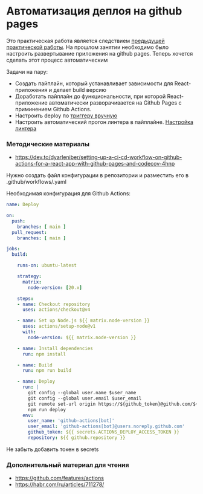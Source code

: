 # Автоматизация деплоя на github pages 

Это практическая работа является следствием  [предыдущей практической работы](p8.MD). На прошлом занятии необходимо было настроить развертывание приложения на github pages. Теперь хочется сделать этот процесс автоматическим

Задачи на пару:
- Создать пайплайн, который устанавливает зависимости для React-приложения и делает build версию
- Доработать пайплайн до функциональности, при которой React-приложение автоматически разворачивается на Github Pages с приминением Github Actions.
- Настроить deploy по [триггеру вручную](https://docs.github.com/en/actions/using-workflows/manually-running-a-workflow)
- Настроить автоматический прогон линтера в пайплайне. [Настройка линтера](https://www.freecodecamp.org/news/how-to-add-eslint-to-your-react-project/)

### Методические материалы
- https://dev.to/dyarleniber/setting-up-a-ci-cd-workflow-on-github-actions-for-a-react-app-with-github-pages-and-codecov-4hnp

Нужно создать файл конфигурации в репозитории и разместить его в .github/workflows/<filename>.yaml

Необходимая конфигурация для Github Actions:

```yaml
name: Deploy

on:
  push:
    branches: [ main ]
  pull_request:
    branches: [ main ]

jobs:
  build:

    runs-on: ubuntu-latest

    strategy:
      matrix:
        node-version: [20.x]

    steps:
    - name: Checkout repository
      uses: actions/checkout@v4

    - name: Set up Node.js ${{ matrix.node-version }}
      uses: actions/setup-node@v1
      with:
        node-version: ${{ matrix.node-version }}

    - name: Install dependencies
      run: npm install

    - name: Build
      run: npm run build

    - name: Deploy
      run: |
        git config --global user.name $user_name
        git config --global user.email $user_email
        git remote set-url origin https://${github_token}@github.com/${repository}
        npm run deploy
      env:
        user_name: 'github-actions[bot]'
        user_email: 'github-actions[bot]@users.noreply.github.com'
        github_token: ${{ secrets.ACTIONS_DEPLOY_ACCESS_TOKEN }}
        repository: ${{ github.repository }}
```

Не забыть добавить токен в secrets

### Дополнительный материал для чтения
- https://github.com/features/actions
- https://habr.com/ru/articles/711278/